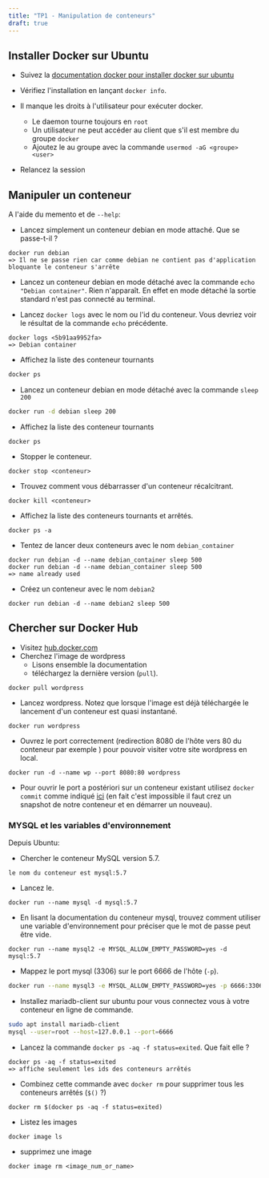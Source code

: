 ```yaml
---
title: "TP1 - Manipulation de conteneurs"
draft: true
---
```


## Installer Docker sur Ubuntu

- Suivez la [documentation docker pour installer docker sur ubuntu](https://docs.docker.com/install/linux/docker-ce/ubuntu/)

- Vérifiez l'installation en lançant `docker info`.

- Il manque les droits à l'utilisateur pour exécuter docker.

  - Le daemon tourne toujours en `root`
  - Un utilisateur ne peut accéder au client que s'il est membre du groupe `docker`
  - Ajoutez le au groupe avec la commande `usermod -aG <groupe> <user>`

- Relancez la session

## Manipuler un conteneur

A l'aide du memento et de `--help`:

- Lancez simplement un conteneur debian en mode attaché. Que se passe-t-il ?

```
docker run debian
=> Il ne se passe rien car comme debian ne contient pas d'application bloquante le conteneur s'arrête
```

- Lancez un conteneur debian en mode détaché avec la commande `echo "Debian container"`. Rien n'apparaît. En effet en mode détaché la sortie standard n'est pas connecté au terminal.

- Lancez `docker logs` avec le nom ou l'id du conteneur. Vous devriez voir le résultat de la commande `echo` précédente.

```
docker logs <5b91aa9952fa>
=> Debian container
```

- Affichez la liste des conteneur tournants

```bash
docker ps
```

- Lancez un conteneur debian en mode détaché avec la commande `sleep 200`

```bash
docker run -d debian sleep 200
```

- Affichez la liste des conteneur tournants

```
docker ps
```

- Stopper le conteneur.

```
docker stop <conteneur>
```

- Trouvez comment vous débarrasser d'un conteneur récalcitrant.

```
docker kill <conteneur>
```

- Affichez la liste des conteneurs tournants et arrêtés.

```
docker ps -a
```

- Tentez de lancer deux conteneurs avec le nom `debian_container`

```
docker run debian -d --name debian_container sleep 500
docker run debian -d --name debian_container sleep 500
=> name already used
```

- Créez un conteneur avec le nom `debian2`

```
docker run debian -d --name debian2 sleep 500
```

## Chercher sur Docker Hub

- Visitez [hub.docker.com](https://hub.docker.com)
- Cherchez l'image de wordpress
  - Lisons ensemble la documentation
  - téléchargez la dernière version (`pull`).

```
docker pull wordpress
```

- Lancez wordpress. Notez que lorsque l'image est déjà téléchargée le lancement d'un conteneur est quasi instantané.

```
docker run wordpress
```

- Ouvrez le port correctement (redirection 8080 de l'hôte vers 80 du conteneur par exemple ) pour pouvoir visiter votre site wordpress en local.

```
docker run -d --name wp --port 8080:80 wordpress
```

- Pour ouvrir le port a postériori sur un conteneur existant utilisez `docker commit` comme indiqué [ici](https://stackoverflow.com/users/671479/fujimoto-youichi) (en fait c'est impossible il faut crez un snapshot de notre conteneur et en démarrer un nouveau).

### MYSQL et les variables d'environnement

Depuis Ubuntu:

- Chercher le conteneur MySQL version 5.7.

```
le nom du conteneur est mysql:5.7
```

- Lancez le.

```
docker run --name mysql -d mysql:5.7
```

- En lisant la documentation du conteneur mysql, trouvez comment utiliser une variable d'environnement pour préciser que le mot de passe peut être vide.

```
docker run --name mysql2 -e MYSQL_ALLOW_EMPTY_PASSWORD=yes -d mysql:5.7
```

- Mappez le port mysql (3306) sur le port 6666 de l'hôte (`-p`).

```bash
docker run --name mysql3 -e MYSQL_ALLOW_EMPTY_PASSWORD=yes -p 6666:3306 -d mysql:5.7
```

- Installez mariadb-client sur ubuntu pour vous connectez vous à votre conteneur en ligne de commande.

```bash
sudo apt install mariadb-client
mysql --user=root --host=127.0.0.1 --port=6666
```

- Lancez la commande `docker ps -aq -f status=exited`. Que fait elle ?

```
docker ps -aq -f status=exited
=> affiche seulement les ids des conteneurs arrêtés
```

- Combinez cette commande avec `docker rm` pour supprimer tous les conteneurs arrêtés (`$()` ?)

```
docker rm $(docker ps -aq -f status=exited)
```

- Listez les images

```
docker image ls
```

- supprimez une image

```
docker image rm <image_num_or_name>
```
